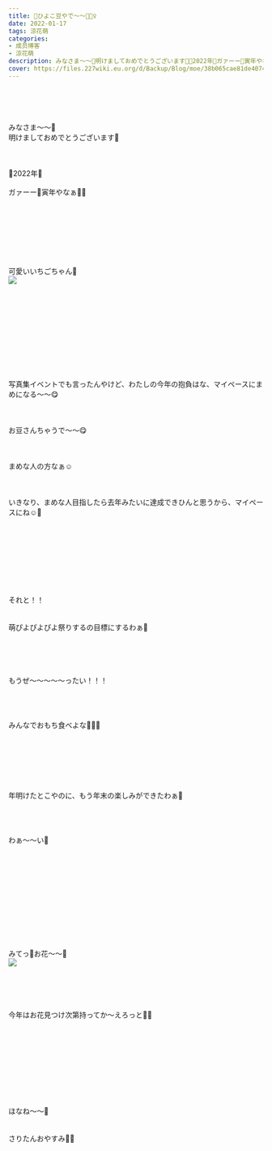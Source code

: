 ```yaml
---
title: 🐥ひよこ豆やで〜〜🧚🏻‍♀️
date: 2022-01-17
tags: 涼花萌
categories: 
- 成员博客
- 涼花萌
description: みなさま〜〜💓明けましておめでとうございます🎍🐯2022年🐯ガァーー🐯寅年やなぁ🐯🐯可愛いいちごちゃん🍓写真集イベントでも言ったんやけ...
cover: https://files.227wiki.eu.org/d/Backup/Blog/moe/38b065cae81de4074632ecf807d06.jpg 
---
```

<div class="blog_detail__main">
        ﻿<br/>
<br/>
<br/>
<br/>
みなさま〜〜💓<br/>
明けましておめでとうございます🎍<br/>
<br/>
<br/>
<br/>
🐯2022年🐯<br/>
<br/>
ガァーー🐯寅年やなぁ🐯🐯<br/>
<br/>
<br/>
<br/>
<br/>
<br/>
<br/>
<br/>
<br/>
可愛いいちごちゃん🍓<br/>
<img src="https://files.227wiki.eu.org/d/Backup/Blog/moe/38b065cae81de4074632ecf807d06.jpg"><br/>
<br/>
<br/>
<br/>
<br/>
<br/>
<br/>
<br/>
<br/>
<br/>
<br/>
<br/>
写真集イベントでも言ったんやけど、わたしの今年の抱負はな、マイペースにまめになる〜〜😋<br/>
<br/>
<br/>
<br/>
お豆さんちゃうで〜〜😋<br/>
<br/>
<br/>
<br/>
まめな人の方なぁ☺️<br/>
<br/>
<br/>
<br/>
いきなり、まめな人目指したら去年みたいに達成できひんと思うから、マイペースにね☺️💓<br/>
<br/>
<br/>
<br/>
<br/>
<br/>
<br/>
<br/>
<br/>
<br/>
それと！！<br/>
<br/>
<br/>
萌ぴよぴよぴよ祭りするの目標にするわぁ🐥<br/>
<br/>
<br/>
<br/>
<br/>
<br/>
もうぜ〜〜〜〜〜ったい！！！<br/>
<br/>
<br/>
<br/>
<br/>
みんなでおもち食べよな🥺💓💓<br/>
<br/>
<br/>
<br/>
<br/>
<br/>
<br/>
<br/>
年明けたとこやのに、もう年末の楽しみができたわぁ🥰<br/>
<br/>
<br/>
<br/>
<br/>
わぁ〜〜い💓<br/>
<br/>
<br/>
<br/>
<br/>
<br/>
<br/>
<br/>
<br/>
<br/>
<br/>
<br/>
<br/>
みてっ🌼お花〜〜💐<br/>
<img src="https://files.227wiki.eu.org/d/Backup/Blog/moe/38b065cae81de4074632ecf807d06-01.jpg"><br/>
<br/>
<br/>
<br/>
<br/>
<br/>
今年はお花見つけ次第持ってか〜えろっと🐸💓<br/>
<br/>
<br/>
<br/>
<br/>
<br/>
<br/>
<br/>
<br/>
<br/>
<br/>
ほなね〜〜🌸<br/>
<br/>
<br/>
さりたんおやすみ🥰💓
<!--twitter-->

<!--//twitter-->
</img></img></div>